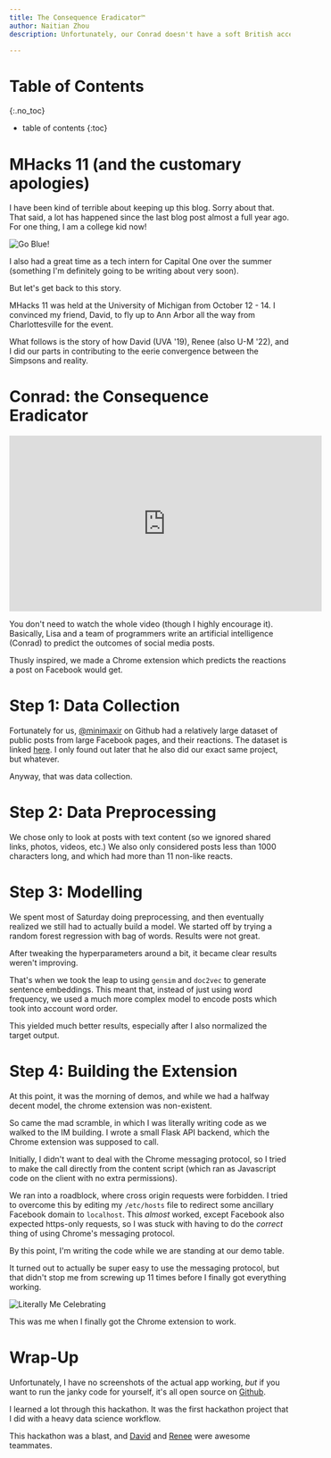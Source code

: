 ```yaml
---
title: The Consequence Eradicator™
author: Naitian Zhou
description: Unfortunately, our Conrad doesn't have a soft British accent.

---
```



# Table of Contents
{:.no_toc}
* table of contents
{:toc}

# MHacks 11 (and the customary apologies)

I have been kind of terrible about keeping up this blog. Sorry about that. That said,
a lot has happened since the last blog post almost a full year ago. For one thing, I
am a college kid now!

![Go Blue!](https://media.giphy.com/media/xWBUky3nYTGDwCUH0T/giphy.gif)

I also had a great time as a tech intern for Capital One over the summer (something I'm
definitely going to be writing about very soon).

But let's get back to this story.

MHacks 11 was held at the University of Michigan from October 12 - 14. I convinced my
friend, David, to fly up to Ann Arbor all the way from Charlottesville for the event.

What follows is the story of how David (UVA '19), Renee (also U-M '22), and I did our parts in
contributing to the eerie convergence between the Simpsons and reality.

# Conrad: the Consequence Eradicator

<iframe width="560" height="315" src="https://www.youtube.com/embed/edoo6dH19ko" frameborder="0" allow="accelerometer; autoplay; encrypted-media; gyroscope; picture-in-picture" allowfullscreen></iframe>

You don't need to watch the whole video (though I highly encourage it). Basically, Lisa and a
team of programmers write an artificial intelligence (Conrad) to predict the outcomes of
social media posts.

Thusly inspired, we made a Chrome extension which predicts the reactions a post on Facebook
would get.

# Step 1: Data Collection

Fortunately for us, [@minimaxir](https://github.com/minimaxir) on Github had a relatively large
dataset of public posts from large Facebook pages, and their reactions. The dataset is linked
[here](https://github.com/minimaxir/interactive-facebook-reactions). I only found out later that
he also did our exact same project, but whatever.

Anyway, that was data collection.


# Step 2: Data Preprocessing

We chose only to look at posts with text content (so we ignored shared links, photos, videos, etc.)
We also only considered posts less than 1000 characters long, and which had more than 11 non-like
reacts.

# Step 3: Modelling

We spent most of Saturday doing preprocessing, and then eventually realized we still had to actually
build a model. We started off by trying a random forest regression with bag of words. Results were not
great.

After tweaking the hyperparameters around a bit, it became clear results weren't improving.

That's when we took the leap to using `gensim` and `doc2vec` to generate sentence embeddings.
This meant that, instead of just using word frequency, we used a much more complex model to encode
posts which took into account word order.

This yielded much better results, especially after I also normalized the target output.

# Step 4: Building the Extension

At this point, it was the morning of demos, and while we had a halfway decent model, the chrome
extension was non-existent.

So came the mad scramble, in which I was literally writing code as we walked to the IM building.
I wrote a small Flask API backend, which the Chrome extension was supposed to call.

Initially, I didn't want to deal with the Chrome messaging protocol, so I tried to make the call
directly from the content script (which ran as Javascript code on the client with no extra
permissions).

We ran into a roadblock, where cross origin requests were forbidden. I tried to overcome this
by editing my `/etc/hosts` file to redirect some ancillary Facebook domain to `localhost`. This
_almost_ worked, except Facebook also expected https-only requests, so I was stuck with having
to do the _correct_ thing of using Chrome's messaging protocol.

By this point, I'm writing the code while we are standing at our demo table.

It turned out to actually be super easy to use the messaging protocol, but that didn't stop me
from screwing up 11 times before I finally got everything working.

![Literally Me Celebrating](https://media.giphy.com/media/l2JejtUtX0ImRvLnq/giphy.gif)

This was me when I finally got the Chrome extension to work.

# Wrap-Up

Unfortunately, I have no screenshots of the actual app working, _but_ if you want to run the janky
code for yourself, it's all open source on [Github](https://github.com/naitian/conrad).

I learned a lot through this hackathon. It was the first hackathon project that I did with a
heavy data science workflow.

This hackathon was a blast, and [David](http://davidzhao.me) and [Renee](https://github.com/reneeli411)
were awesome teammates.
